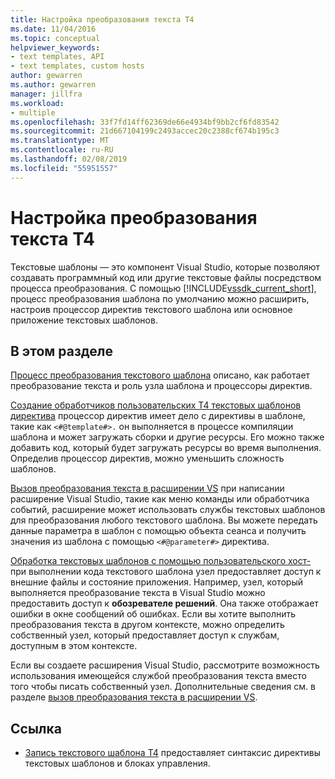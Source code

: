 ```yaml
---
title: Настройка преобразования текста T4
ms.date: 11/04/2016
ms.topic: conceptual
helpviewer_keywords:
- text templates, API
- text templates, custom hosts
author: gewarren
ms.author: gewarren
manager: jillfra
ms.workload:
- multiple
ms.openlocfilehash: 33f7fd14ff62369de66e4934bf9bb2cf6fd83542
ms.sourcegitcommit: 21d667104199c2493accec20c2388cf674b195c3
ms.translationtype: MT
ms.contentlocale: ru-RU
ms.lasthandoff: 02/08/2019
ms.locfileid: "55951557"
---
```

# <a name="customize-t4-text-transformation"></a>Настройка преобразования текста T4

Текстовые шаблоны — это компонент Visual Studio, которые позволяют создавать программный код или другие текстовые файлы посредством процесса преобразования. С помощью [!INCLUDE[vssdk_current_short](../modeling/includes/vssdk_current_short_md.md)], процесс преобразования шаблона по умолчанию можно расширить, настроив процессор директив текстового шаблона или основное приложение текстовых шаблонов.

## <a name="in-this-section"></a>В этом разделе

 [Процесс преобразования текстового шаблона](../modeling/the-text-template-transformation-process.md) описано, как работает преобразование текста и роль узла шаблона и процессоры директив.

 [Создание обработчиков пользовательских T4 текстовых шаблонов директива](../modeling/creating-custom-t4-text-template-directive-processors.md) процессор директив имеет дело с директивы в шаблоне, такие как `<#@template#>.` он выполняется в процессе компиляции шаблона и может загружать сборки и другие ресурсы. Его можно также добавить код, который будет загружать ресурсы во время выполнения. Определив процессор директив, можно уменьшить сложность шаблонов.

 [Вызов преобразования текста в расширении VS](../modeling/invoking-text-transformation-in-a-vs-extension.md) при написании расширение Visual Studio, такие как меню команды или обработчика событий, расширение может использовать службы текстовых шаблонов для преобразования любого текстового шаблона. Вы можете передать данные параметра в шаблон с помощью объекта сеанса и получить значения из шаблона с помощью `<#@parameter#>` директива.

 [Обработка текстовых шаблонов с помощью пользовательского хост-](../modeling/processing-text-templates-by-using-a-custom-host.md) при выполнении кода текстового шаблона узел предоставляет доступ к внешние файлы и состояние приложения. Например, узел, который выполняется преобразование текста в Visual Studio можно предоставить доступ к **обозревателе решений**. Она также отображает ошибки в окне сообщений об ошибках. Если вы хотите выполнить преобразования текста в другом контексте, можно определить собственный узел, который предоставляет доступ к службам, доступным в этом контексте.

 Если вы создаете расширения Visual Studio, рассмотрите возможность использования имеющейся службой преобразования текста вместо того чтобы писать собственный узел. Дополнительные сведения см. в разделе [вызов преобразования текста в расширении VS](../modeling/invoking-text-transformation-in-a-vs-extension.md).

## <a name="reference"></a>Ссылка

- [Запись текстового шаблона T4](../modeling/writing-a-t4-text-template.md) предоставляет синтаксис директивы текстовых шаблонов и блоках управления.